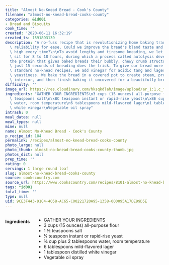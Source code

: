 ```yaml
---
title: "Almost No-Knead Bread - Cook's County"
filename: "almost-no-knead-bread-cooks-county"
categories: &id001
- Bread and Biscuits
cook_time: ''
created: '2020-06-11 16:32:19'
created_ts: 1591893139
description: "A no-fuss recipe that is revolutionizing home baking trades flavor and\
  \ reliability for ease. Could we improve the bread's bland taste and make it rise\
  \ high every time?\n\nTo avoid lengthy and tiresome kneading, we let our bread dough\
  \ sit for 8 to 18 hours, during which a process called autolysis develops gluten\u2014\
  the protein that gives baked breads their bubbly, chewy crumb structure. After that,\
  \ just 15 seconds of kneading does the trick. To give our bread more flavor than\
  \ standard no-knead recipes, we add vinegar for acidic tang and lager beer for extra\
  \ yeastiness. We bake the bread in a covered pot to create steam, producing a springy\
  \ interior, and then finish baking it uncovered for a beautifully browned crust."
difficulty: ''
image_url: https://res.cloudinary.com/hksqkdlah/image/upload/ar_1:1,c_fill,dpr_2.0,f_auto,fl_lossy.progressive.strip_profile,g_faces:auto,q_auto:low,w_344/22085_sfs-easy-rustic-bread-7-1
ingredients: "GATHER YOUR INGREDIENTS\n3 cups (15 ounces) all-purpose flour\n1 \xBD\
  \ teaspoons salt\n\xBC teaspoon instant or rapid-rise yeast\n\xBE cup plus 2 tablespoons\
  \ water, room temperature\n6 tablespoons mild-flavored lager\n1 tablespoon distilled\
  \ white vinegar\nVegetable oil spray"
intrash: 0
meal_dates: null
meal_types: null
mine: null
name: Almost No-Knead Bread - Cook's County
p_recipe_id: 184
permalink: /recipes/almost-no-knead-bread-cooks-county
photo_large: null
photo_thumb: almost-no-knead-bread-cooks-county-thumb.jpg
photos_dict: null
prep_time: ''
rating: 0
servings: 1 large round loaf
slug: almost-no-knead-bread-cooks-county
source: cookscountry.com
source_url: https://www.cookscountry.com/recipes/8101-almost-no-knead-bread?extcode=MCSKD10L0&ref=new_search_experience_1
tags: *id001
total_time: ''
type: null
uid: 9CE3F443-91C4-4058-AC65-C00221720A95-1358-000095A17DE99D5E
---
```

<div class="large-8 medium-7 columns" id="writeup">	</div><!-- #writeup -->
</div><!-- #row-one -->
<div class="row" id="row-two">	<div class="medium-4 small-5 columns" id="ingredients"><h4>Ingredients</h4><div class="box box-ingredients content"><ul>
<li>GATHER YOUR INGREDIENTS</li>
<li>3 cups (15 ounces) all-purpose flour</li>
<li>1 ½ teaspoons salt</li>
<li>¼ teaspoon instant or rapid-rise yeast</li>
<li>¾ cup plus 2 tablespoons water, room temperature</li>
<li>6 tablespoons mild-flavored lager</li>
<li>1 tablespoon distilled white vinegar</li>
<li>Vegetable oil spray</li>
</ul>
</div>	</div>	<div class="medium-6 small-7 columns" id="directions">	</div>
